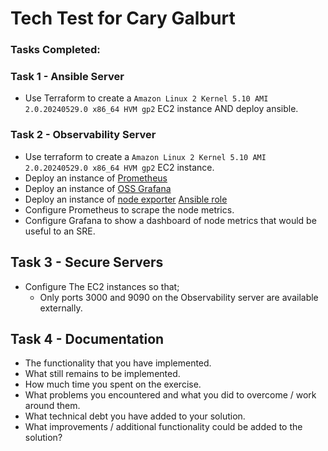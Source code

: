 # Tech Test for Cary Galburt

### Tasks Completed: ###



### Task 1 - Ansible Server ###

- Use Terraform to create a `Amazon Linux 2 Kernel 5.10 AMI 2.0.20240529.0 x86_64 HVM gp2` EC2 instance AND deploy ansible.

### Task 2 - Observability Server ###

- Use terraform to create a `Amazon Linux 2 Kernel 5.10 AMI 2.0.20240529.0 x86_64 HVM gp2` EC2 instance.
- Deploy an instance of [Prometheus](https://prometheus.io/download/)
- Deploy an instance of [OSS Grafana](https://grafana.com/grafana/download?pg=oss-graf&plcmt=hero-btn-1)
- Deploy an instance of [node exporter](https://github.com/prometheus/node_exporter) [Ansible role](https://prometheus-community.github.io/ansible/branch/main/node_exporter_role.html)
- Configure Prometheus to scrape the node metrics.
- Configure Grafana to show a dashboard of node metrics that would be useful to an SRE.

## Task 3 - Secure Servers ##

- Configure The EC2 instances so that;
  - Only ports 3000 and 9090 on the Observability server are available externally.
 
## Task 4 - Documentation ##

- The functionality that you have implemented.
- What still remains to be implemented.
- How much time you spent on the exercise.
- What problems you encountered and what you did to overcome / work around them.
- What technical debt you have added to your solution.
- What improvements / additional functionality could be added to the solution?
